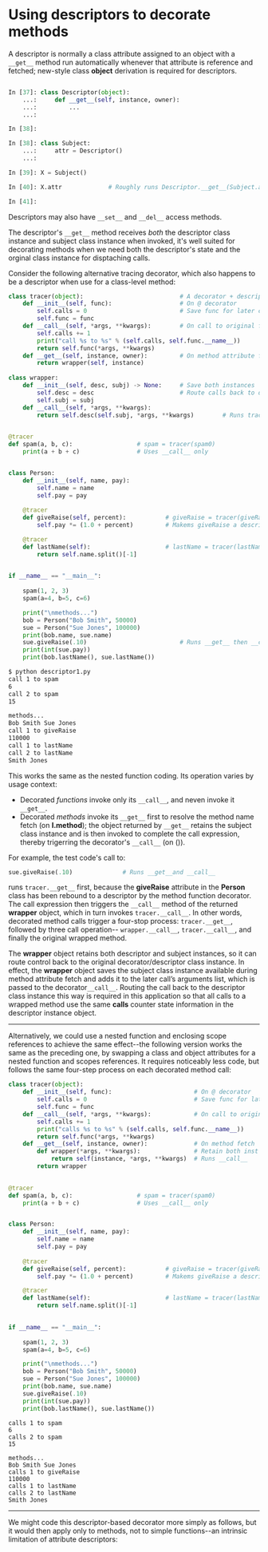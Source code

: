 # Using descriptors to decorate methods

A descriptor is normally a class attribute assigned to an object with a `__get__` method run automatically whenever that attribute is reference and fetched; new-style class **object** derivation is required for descriptors.

```py

In [37]: class Descriptor(object):
    ...:     def __get__(self, instance, owner):
    ...:         ...
    ...: 

In [38]: 

In [38]: class Subject:
    ...:     attr = Descriptor()
    ...: 

In [39]: X = Subject()

In [40]: X.attr             # Roughly runs Descriptor.__get__(Subject.attr, X, Subject)

In [41]: 
```

Descriptors may also have `__set__` and `__del__` access methods.

The descriptor's `__get__` method receives *both* the descriptor class instance and subject class instance when invoked, it's well suited for decorating methods when we need both the descriptor's state and the orginal class instance for disptaching calls.

Consider the following alternative tracing decorator, which also happens to be a descriptor when use for a class-level method:

```py
class tracer(object):                           # A decorator + descriptor
    def __init__(self, func):                   # On @ decorator
        self.calls = 0                          # Save func for later call
        self.func = func 
    def __call__(self, *args, **kwargs):        # On call to original func
        self.calls += 1
        print("call %s to %s" % (self.calls, self.func.__name__))
        return self.func(*args, **kwargs)
    def __get__(self, instance, owner):         # On method attribute fetch
        return wrapper(self, instance)
    
class wrapper:
    def __init__(self, desc, subj) -> None:     # Save both instances
        self.desc = desc                        # Route calls back to deco/desc
        self.subj = subj
    def __call__(self, *args, **kwargs):
        return self.desc(self.subj, *args, **kwargs)        # Runs tracer.__call__
    

@tracer
def spam(a, b, c):                  # spam = tracer(spam0)
    print(a + b + c)                # Uses __call__ only                    


class Person:
    def __init__(self, name, pay):
        self.name = name 
        self.pay = pay 
    
    @tracer
    def giveRaise(self, percent):           # giveRaise = tracer(giveRaise)
        self.pay *= (1.0 + percent)         # Makems giveRaise a descriptor

    @tracer 
    def lastName(self):                     # lastName = tracer(lastName)
        return self.name.split()[-1]
    

if __name__ == "__main__":
    
    spam(1, 2, 3)
    spam(a=4, b=5, c=6)

    print("\nmethods...")
    bob = Person("Bob Smith", 50000)
    sue = Person("Sue Jones", 100000)
    print(bob.name, sue.name)
    sue.giveRaise(.10)                          # Runs __get__ then __call__
    print(int(sue.pay))
    print(bob.lastName(), sue.lastName())       
```

```bash
$ python descriptor1.py 
call 1 to spam
6
call 2 to spam
15

methods...
Bob Smith Sue Jones
call 1 to giveRaise
110000
call 1 to lastName
call 2 to lastName
Smith Jones
```

This works the same as the nested function coding. Its operation varies by usage context:

- Decorated *functions* invoke only its `__call__`, and neven invoke it `__get__`.
- Decorated *methods* invoke its `__get__` first to resolve the method name fetch (on **I.method**); the object returned by `__get__` retains the subject class instance and is then invoked to complete the call expression, thereby trigerring the decorator's `__call__` (on ()).

For example, the test code's call to:

```py
sue.giveRaise(.10)              # Runs __get__and __call__
```

runs `tracer.__get__` first, because the **giveRaise** attribute in the **Person** class has been rebound to a descriptor by the method function decorator. The call expression then triggers the `__call__` method of the returned **wrapper** object, which in turn invokes `tracer.__call__`. In other words, decorated method calls trigger a four-stop process: `tracer.__get__`, followed by three call operation-- `wrapper.__call__`, `tracer.__call__`, and finally the original wrapped method.


The **wrapper** object retains both descriptor and subject instances, so it can route control back to the original decorator/descriptor class instance. In effect, the **wrapper** object saves the subject class instance available during method attribute fetch and adds it to the later call’s arguments list, which is passed to the decorator`__call__`. Routing the call back to the descriptor class instance this way is required in this application so that all calls to a wrapped method use the same **calls** counter state information in the descriptor instance object.


----------

Alternatively, we could use a nested function and enclosing scope references to achieve the same effect--the following version works the same as the preceding one, by swapping a class and object attributes for a nested function and scopes references. It requires noticeably less code, but follows the same four-step process on each decorated method call:

```py
class tracer(object):
    def __init__(self, func):                       # On @ decorator
        self.calls = 0                              # Save func for later call
        self.func = func 
    def __call__(self, *args, **kwargs):            # On call to original func
        self.calls += 1
        print("calls %s to %s" % (self.calls, self.func.__name__))
        return self.func(*args, **kwargs)
    def __get__(self, instance, owner):             # On method fetch
        def wrapper(*args, **kwargs):               # Retain both inst
            return self(instance, *args, **kwargs)  # Runs __call__
        return wrapper
    

@tracer
def spam(a, b, c):                  # spam = tracer(spam0)
    print(a + b + c)                # Uses __call__ only                    


class Person:
    def __init__(self, name, pay):
        self.name = name 
        self.pay = pay 
    
    @tracer
    def giveRaise(self, percent):           # giveRaise = tracer(giveRaise)
        self.pay *= (1.0 + percent)         # Makems giveRaise a descriptor

    @tracer 
    def lastName(self):                     # lastName = tracer(lastName)
        return self.name.split()[-1]
    

if __name__ == "__main__":
    
    spam(1, 2, 3)
    spam(a=4, b=5, c=6)

    print("\nmethods...")
    bob = Person("Bob Smith", 50000)
    sue = Person("Sue Jones", 100000)
    print(bob.name, sue.name)
    sue.giveRaise(.10)                          
    print(int(sue.pay))
    print(bob.lastName(), sue.lastName())       
```

```output
calls 1 to spam
6
calls 2 to spam
15

methods...
Bob Smith Sue Jones
calls 1 to giveRaise
110000
calls 1 to lastName
calls 2 to lastName
Smith Jones
```


----------

We might code this descriptor-based decorator more simply as follows, but it would then apply only to methods, not to simple functions--an intrinsic limitation of attribute descriptors:


